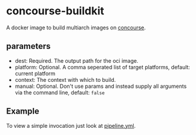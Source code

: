 # concourse-buildkit

A docker image to build multiarch images on [concourse](https://concourse-ci.org).

## parameters

- dest: Required. The output path for the oci image.
- platform: Optional. A comma seperated list of target platforms, default: current platform
- context: The context with which to build.
- manual: Optional. Don't use params and instead supply all arguments via the command line, default: `false`

## Example

To view a simple invocation just look at [pipeline.yml](ci/pipeline.yml).
